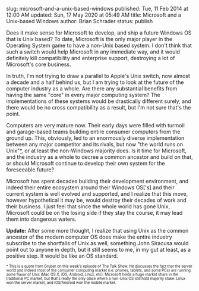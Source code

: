 slug: microsoft-and-a-unix-based-windows
published: Tue, 11 Feb 2014 at 12:00 AM
updated: Sun, 17 May 2020 at 05:49 AM
title: Microsoft and a Unix-based Windows
author: Brian Schrader
status: publish

Does it make sense for Microsoft to develop, and ship a future Windows OS that is Unix based? To date, Microsoft is the only major player in the Operating System game to have a non-Unix based system. I don&#39;t think that such a switch would help Microsoft in any immediate way, and it would definitely kill compatibility and enterprise support, destroying a lot of Microsoft&#39;s core business. 

In truth, I&#39;m not trying to draw a parallel to Apple&#39;s Unix switch, now almost a decade and a half behind us, but I am trying to look at the future of the computer industry as a whole. Are there any substantial benefits from having the same &quot;core&quot; in every major computing system? The implementations of these systems would be drastically different surely, and there would be no cross compatibility as a result, but I&#39;m not sure that&#39;s the point. 

Computers are very mature now. Their early days were filled with turmoil and garage-based teams building entire consumer computers from the ground up. This, obviously, led to an enormously diverse implementation between any major competitor and its rivals, but now &quot;the world runs on Unix&quot;<a href='#note'>*</a>, or at least the non-Windows majority does. Is it time for Microsoft, and the industry as a whole to decree a common ancestor and build on that, or should Microsoft continue to develop their own system for the foreseeable future?

Microsoft has spent decades building  their development environment, and indeed their entire ecosystem around their Windows OS[&#39;s] and their current system is well evolved and supported, and I realize that this move, however hypothetical it may be, would destroy their decades of work and their business. I just feel that since the whole world has gone Unix, Microsoft could be on the losing side if they stay the course, it may lead them into dangerous waters.

<b>Update:</b> After some more thought, I realize that using Unix as the common ancestor of the modern computer OS does make the entire industry subscribe to the shortfalls of Unix as well, something John Siracusa would point out to anyone in depth, but it still seems to me, in my gut at least, as a positive step. It would be like an OS standard.

<div><span id='note' style='font-size:70%;'>* This is a quote from Gruber on this week&#39;s episode of The Talk Show. He discusses the fact that the server world and indeed most of the consumer computing market (i.e. phones, tablets, and some PCs) are running some flavor of Unix (Mac OS X, iOS, Android, Linux, etc). Microsoft holds a huge market share in the traditional PC market, but that&#39;s really the only place where a non-Unix OS still hold majority stake. Linux won the server market, and iOS/Android won the mobile market. </span></div>